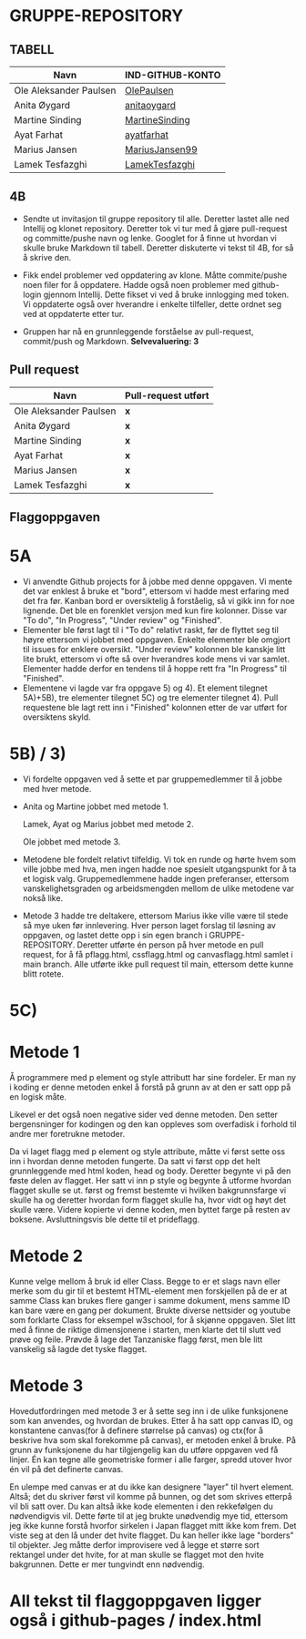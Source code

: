 # GRUPPE-REPOSITORY
## TABELL
| Navn                   | IND-GITHUB-KONTO                                    |
|------------------------|-----------------------------------------------------|
| Ole Aleksander Paulsen | [OlePaulsen](https://github.com/OlePaulsen)         |
| Anita Øygard           | [anitaoygard](https://github.com/anitaoygard)       |
| Martine Sinding        | [MartineSinding](https://github.com/MartineSinding) |
| Ayat Farhat            | [ayatfarhat](https://github.com/ayatfarhat)         |
| Marius Jansen          | [MariusJansen99](https://github.com/MariusJansen99) |
| Lamek Tesfazghi        | [LamekTesfazghi](https://github.com/LamekTesfazghi) |
## 4B
- Sendte ut invitasjon til gruppe repository til alle. Deretter lastet alle ned
  Intellij og klonet repository. Deretter tok vi tur med å gjøre pull-request
  og committe/pushe navn og lenke. Googlet for å finne ut hvordan vi skulle bruke Markdown til
  tabell. Deretter diskuterte vi tekst til 4B, for så å skrive den. 

- Fikk endel problemer ved oppdatering av klone. Måtte commite/pushe noen filer
  for å oppdatere. Hadde også noen problemer med github-login gjennom
  Intellij. Dette fikset vi ved å bruke innlogging med token. Vi oppdaterte
også over hverandre i enkelte tilfeller, dette ordnet seg ved at oppdaterte
etter tur. 

- Gruppen har nå  en grunnleggende forståelse av pull-request, commit/push
  og Markdown. **Selvevaluering: 3** 

## Pull request

| Navn                   | Pull-request utført |
|------------------------|---------------|
 | Ole Aleksander Paulsen | **x**         |
 | Anita Øygard           | **x**         |
 | Martine Sinding        | **x**         |
 | Ayat Farhat            | **x**         |
| Marius Jansen          | **x**         |
| Lamek Tesfazghi        | **x**         |

## Flaggoppgaven

# 5A
- Vi anvendte Github projects for å jobbe med denne oppgaven. Vi mente det var enklest å bruke et "bord", ettersom
  vi hadde mest erfaring med det fra før. Kanban bord er oversiktelig å forståelig, så vi gikk inn for noe lignende.
  Det ble en forenklet versjon med kun fire kolonner. Disse var "To do", "In Progress", "Under review" og
  "Finished".
- Elementer ble først lagt til i "To do" relativt raskt, før de flyttet seg til høyre ettersom
  vi jobbet med oppgaven. Enkelte elementer ble omgjort til issues for enklere oversikt. "Under review" kolonnen
  ble kanskje litt lite brukt, ettersom vi ofte så over hverandres kode mens vi var samlet. Elementer hadde derfor
  en tendens til å hoppe rett fra "In Progress" til "Finished".
- Elementene vi lagde var fra oppgave 5) og 4).
  Et element tilegnet 5A)+5B), tre elementer tilegnet 5C) og tre elementer tilegnet 4). Pull requestene ble lagt
  rett inn i "Finished" kolonnen etter de var utført for oversiktens skyld.

# 5B) / 3)
- Vi fordelte oppgaven ved å sette et par gruppemedlemmer til å jobbe med hver metode.

- Anita og Martine jobbet med metode 1.

  Lamek, Ayat og Marius jobbet med metode 2.

  Ole jobbet med metode 3.

- Metodene ble fordelt relativt tilfeldig. Vi tok en runde og hørte hvem som ville jobbe med hva, men ingen hadde
noe spesielt utgangspunkt for å ta et logisk valg. Gruppemedlemmene hadde ingen preferanser, ettersom
vanskelighetsgraden og arbeidsmengden mellom de ulike metodene var nokså like.

- Metode 3 hadde tre deltakere, ettersom Marius ikke ville være til stede så mye uken før innlevering.
Hver person laget forslag til løsning av oppgaven, og lastet dette opp i sin egen branch i GRUPPE-REPOSITORY.
Deretter utførte én person på hver metode en pull request, for å få pflagg.html, cssflagg.html og canvasflagg.html
samlet i main branch. Alle utførte ikke pull request til main, ettersom dette kunne blitt rotete.

# 5C)
# Metode 1
Å programmere med p element og style attributt har sine fordeler.
Er man ny i koding er denne metoden enkel å forstå på grunn av
at den er satt opp på en logisk måte.

Likevel er det også noen negative sider ved denne metoden.
Den setter bergensninger for kodingen og den kan oppleves
som overfadisk i forhold til andre mer foretrukne metoder.

Da vi laget flagg med p element og style attribute, måtte vi først sette oss inn i hvordan denne metoden fungerte.
Da satt vi først opp det helt grunnleggende med html koden, head og body. Deretter begynte vi på den føste delen av
flagget. Her satt vi inn p style og begynte å utforme hvordan flagget skulle se ut. først og fremst bestemte vi
hvilken bakgrunnsfarge vi skulle ha og deretter hvordan form flagget skulle ha, hvor vidt og høyt det skulle være.
Videre kopierte vi denne koden, men byttet farge på resten av boksene. Avsluttningsvis ble dette til et prideflagg.

# Metode 2
Kunne velge mellom å bruk id eller Class.
Begge to er et slags navn eller merke som du gir til et bestemt HTML-element men forskjellen på de er at samme
Class kan brukes flere ganger i samme dokument, mens samme ID kan bare være en gang per dokument.
Brukte diverse nettsider og youtube som forklarte Class for eksempel w3school, for å skjønne oppgaven.
Slet litt med å finne de riktige dimensjonene i starten, men klarte det til slutt ved prøve og feile.
Prøvde å lage det Tanzaniske flagg først, men ble litt vanskelig så lagde det tyske flagget.

# Metode 3
Hovedutfordringen med metode 3 er å sette seg inn i de ulike funksjonene som kan anvendes, og hvordan de brukes.
Etter å ha satt opp canvas ID, og konstantene canvas(for å definere størrelse på canvas) og ctx(for å beskrive
hva som skal forekomme på canvas), er metoden enkel å bruke. På grunn av funksjonene du har tilgjengelig
kan du utføre oppgaven ved få linjer. Én kan tegne alle geometriske former i alle farger, spredd utover hvor
én vil på det definerte canvas.

En ulempe med canvas er at du ikke kan designere "layer" til hvert element.
Altså; det du skriver først vil komme på bunnen, og det som skrives etterpå vil bli satt over. Du kan altså ikke
kode elementen i den rekkefølgen du nødvendigvis vil. Dette førte til at jeg brukte unødvendig mye tid, ettersom
jeg ikke kunne forstå hvorfor sirkelen i Japan flagget mitt ikke kom frem. Det viste seg at den lå under det hvite
flagget. Du kan heller ikke lage "borders" til objekter. Jeg måtte derfor improvisere ved å legge et større sort
rektangel under det hvite, for at man skulle se flagget mot den hvite bakgrunnen. Dette er mer tungvindt enn
nødvendig.

# All tekst til flaggoppgaven ligger også i github-pages / index.html

